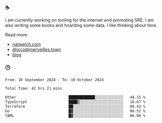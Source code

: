 ### ☕

I am currently working on tooling for the internet and promoting SRE. I am also writing some books and hoarding some data. I like thinking about time. 

Read more:

 - [natwelch.com](https://natwelch.com)
 - [@icco@merveilles.town](https://merveilles.town/@icco)
 - [blog](https://writing.natwelch.com)

### 🕒

<!--START_SECTION:waka-->

```txt
From: 10 September 2024 - To: 10 October 2024

Total Time: 42 hrs 21 mins

Other                        ████████████░░░░░░░░░░░░░   48.15 %
TypeScript                   ████▒░░░░░░░░░░░░░░░░░░░░   16.67 %
Terraform                    ██░░░░░░░░░░░░░░░░░░░░░░░   08.43 %
Go                           █▓░░░░░░░░░░░░░░░░░░░░░░░   06.52 %
YAML                         █▓░░░░░░░░░░░░░░░░░░░░░░░   06.00 %
```

<!--END_SECTION:waka-->

